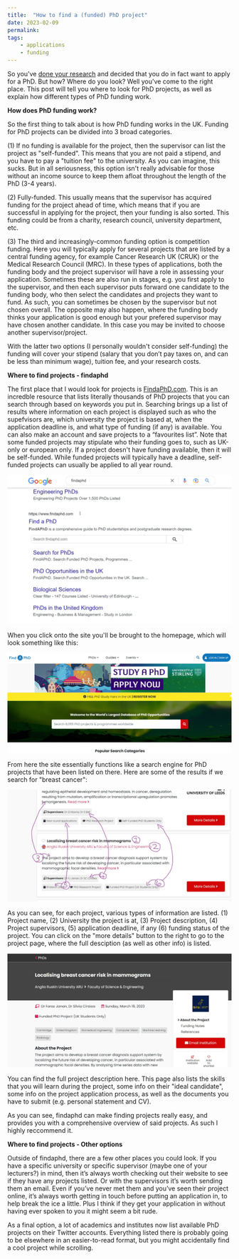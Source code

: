 ```yaml
---
title:  "How to find a (funded) PhD project"
date: 2023-02-09
permalink:
tags: 
    - applications
    - funding
---
```


So you've [done your research](https://ryanj-ellison.github.io/2023/01/31/_02-Four-things-to-consider.html) and decided that you do in fact want to apply for a PhD. But how? Where do you look? Well you've come to the right place. This post will tell you where to look for PhD projects, as well as explain how different types of PhD funding work.

**How does PhD funding work?**

So the first thing to talk about is how PhD funding works in the UK. Funding for PhD projects can be divided into 3 broad categories. 

(1) If no funding is available for the project, then the supervisor can list the project as "self-funded". This means that you are not paid a stipend, and you have to pay a "tuition fee" to the university. As you can imagine, this sucks. But in all seriousness, this option isn't really advisable for those without an income source to keep them afloat throughout the length of the PhD (3-4 years). 

(2) Fully-funded. This usually means that the supervisor has acquired funding for the project ahead of time, which means that if you are successful in applying for the project, then your funding is also sorted. This funding could be from a charity, research council, university department, etc. 

(3) The third and increasingly-common funding option is competition funding. Here you will typically apply for several projects that are listed by a central funding agency, for example Cancer Research UK (CRUK) or the Medical Research Council (MRC). In these types of applications, both the funding body and the project supervisor will have a role in assessing your application. Sometimes these are also run in stages, e.g. you first apply to the supervisor, and then each supervisor puts forward one candidate to the funding body, who then select the candidates and projects they want to fund. As such, you can sometimes be chosen by the supervisor but not chosen overall. The opposite may also happen, where the funding body thinks your application is good enough but your prefered supervisor may have chosen another candidate. In this case you may be invited to choose another supervisor/project.

With the latter two options (I personally wouldn't consider self-funding) the funding will cover your stipend (salary that you don’t pay taxes on, and can be less than minimum wage), tuition fee, and your research costs. 

**Where to find projects - findaphd**

The first place that I would look for projects is [FindaPhD.com](https://www.findaphd.com/). This is an incredble resource that lists literally thousands of PhD projects that you can search through based on keywords you put in. Searching brings up a list of results where information on each project is displayed such as who the supefvisors are, which university the project is based at, when the application deadline is, and what type of funding (if any) is available. You can also make an account and save projects to a “favourites list”. Note that some funded projects may stipulate who their funding goes to, such as UK-only or european only. If a project doesn't have funding available, then it will be self-funded. While funded projects will typically have a deadline, self-funded projects can usually be applied to all year round.

![Google](\images\Image1.jpg)

When you click onto the site you'll be brought to the homepage, which will look something like this:

![Home](\images\Image2.jpg)

From here the site essentially functions like a search engine for PhD projects that have been listed on there. Here are some of the results if we search for "breast cancer":

![Annotated](/images/Image3.jpg)

As you can see, for each project, various types of information are listed. (1) Project name, (2) University the project is at, (3) Project description, (4) Project supervisors, (5) application deadline, if any (6) funding status of the project. You can click on the "more details" button to the right to go to the project page, where the full desciption (as well as other info) is listed.

![Project](/images/Image4.jpg)

You can find the full project description here. This page also lists the skills that you will learn during the project, some info on their "ideal candidate", some info on the project application process, as well as the documents you have to submit (e.g. personal statement and CV). 

As you can see, findaphd can make finding projects really easy, and provides you with a comprehensive overview of said projects. As such I highly reccommend it.

**Where to find projects - Other options**

Outside of findaphd, there are a few other places you could look. If you have a specific university or specific supervisor (maybe one of your lecturers?) in mind, then it’s always worth checking out their website to see if they have any projects listed. Or with the supervisors it’s worth sending them an email. Even if you’ve never met them and you’ve seen their project online, it’s always worth getting in touch before putting an application in, to help break the ice a little. Plus I think if they get your application in without having ever spoken to you it might seem a bit rude.

As a final option, a lot of academics and institutes now list available PhD projects on their Twitter accounts. Everything listed there is probably going to be elsewhere in an easier-to-read format, but you might accidentally find a cool project while scrolling.